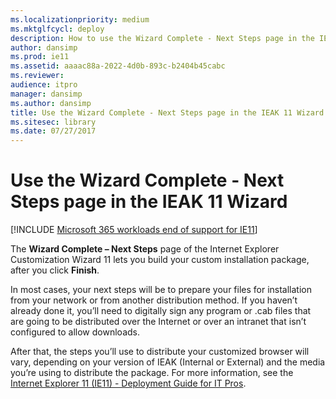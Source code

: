 ```yaml
---
ms.localizationpriority: medium
ms.mktglfcycl: deploy
description: How to use the Wizard Complete - Next Steps page in the IEAK 11 Customization Wizard to build your custom Internet Explorer install package.
author: dansimp
ms.prod: ie11
ms.assetid: aaaac88a-2022-4d0b-893c-b2404b45cabc
ms.reviewer: 
audience: itpro
manager: dansimp
ms.author: dansimp
title: Use the Wizard Complete - Next Steps page in the IEAK 11 Wizard (Internet Explorer Administration Kit 11 for IT Pros)
ms.sitesec: library
ms.date: 07/27/2017
---
```



# Use the Wizard Complete - Next Steps page in the IEAK 11 Wizard

[!INCLUDE [Microsoft 365 workloads end of support for IE11](../includes/microsoft-365-ie-end-of-support.md)]

The **Wizard Complete – Next Steps** page of the Internet Explorer Customization Wizard 11 lets you build your custom installation package, after you click **Finish**.

In most cases, your next steps will be to prepare your files for installation from your network or from another distribution method. If you haven’t already done it, you’ll need to digitally sign any program or .cab files that are going to be distributed over the Internet or over an intranet that isn’t configured to allow downloads.

After that, the steps you’ll use to distribute your customized browser will vary, depending on your version of IEAK (Internal or External) and the media you’re using to distribute the package. For more information, see the [Internet Explorer 11 (IE11) - Deployment Guide for IT Pros](../ie11-deploy-guide/index.md).

 

 





